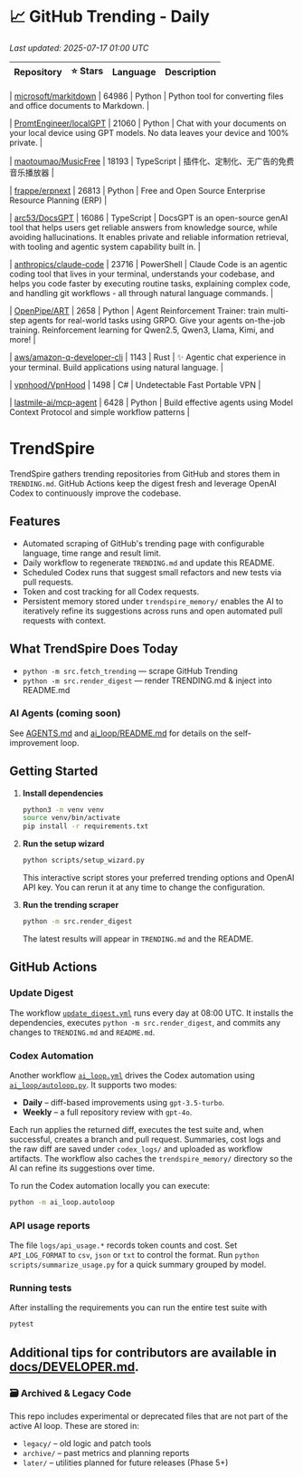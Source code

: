 <!-- TRENDING_START -->
# 📈 GitHub Trending - Daily

_Last updated: 2025-07-17 01:00 UTC_

| Repository | ⭐ Stars | Language | Description |
|------------|--------:|----------|-------------|

| [microsoft/markitdown](https://github.com/microsoft/markitdown) | 64986 | Python | Python tool for converting files and office documents to Markdown. |

| [PromtEngineer/localGPT](https://github.com/PromtEngineer/localGPT) | 21060 | Python | Chat with your documents on your local device using GPT models. No data leaves your device and 100% private. |

| [maotoumao/MusicFree](https://github.com/maotoumao/MusicFree) | 18193 | TypeScript | 插件化、定制化、无广告的免费音乐播放器 |

| [frappe/erpnext](https://github.com/frappe/erpnext) | 26813 | Python | Free and Open Source Enterprise Resource Planning (ERP) |

| [arc53/DocsGPT](https://github.com/arc53/DocsGPT) | 16086 | TypeScript | DocsGPT is an open-source genAI tool that helps users get reliable answers from knowledge source, while avoiding hallucinations. It enables private and reliable information retrieval, with tooling and agentic system capability built in. |

| [anthropics/claude-code](https://github.com/anthropics/claude-code) | 23716 | PowerShell | Claude Code is an agentic coding tool that lives in your terminal, understands your codebase, and helps you code faster by executing routine tasks, explaining complex code, and handling git workflows - all through natural language commands. |

| [OpenPipe/ART](https://github.com/OpenPipe/ART) | 2658 | Python | Agent Reinforcement Trainer: train multi-step agents for real-world tasks using GRPO. Give your agents on-the-job training. Reinforcement learning for Qwen2.5, Qwen3, Llama, Kimi, and more! |

| [aws/amazon-q-developer-cli](https://github.com/aws/amazon-q-developer-cli) | 1143 | Rust | ✨ Agentic chat experience in your terminal. Build applications using natural language. |

| [vpnhood/VpnHood](https://github.com/vpnhood/VpnHood) | 1498 | C# | Undetectable Fast Portable VPN |

| [lastmile-ai/mcp-agent](https://github.com/lastmile-ai/mcp-agent) | 6428 | Python | Build effective agents using Model Context Protocol and simple workflow patterns |
<!-- TRENDING_END -->

# TrendSpire

TrendSpire gathers trending repositories from GitHub and stores them in `TRENDING.md`. GitHub Actions keep the digest fresh and leverage OpenAI Codex to continuously improve the codebase.

## Features

- Automated scraping of GitHub's trending page with configurable language, time range and result limit.
- Daily workflow to regenerate `TRENDING.md` and update this README.
- Scheduled Codex runs that suggest small refactors and new tests via pull requests.
- Token and cost tracking for all Codex requests.
- Persistent memory stored under `trendspire_memory/` enables the AI to
  iteratively refine its suggestions across runs and open automated pull
  requests with context.

## What TrendSpire Does Today

- `python -m src.fetch_trending` — scrape GitHub Trending
- `python -m src.render_digest` — render TRENDING.md & inject into README.md

### AI Agents (coming soon)
See [AGENTS.md](./AGENTS.md) and [ai_loop/README.md](./ai_loop/README.md) for details on the self-improvement loop.

## Getting Started

1. **Install dependencies**
   ```bash
   python3 -m venv venv
   source venv/bin/activate
   pip install -r requirements.txt
   ```

2. **Run the setup wizard**
   ```bash
   python scripts/setup_wizard.py
   ```
   This interactive script stores your preferred trending options and OpenAI API key.
   You can rerun it at any time to change the configuration.

3. **Run the trending scraper**
   ```bash
   python -m src.render_digest
   ```
   The latest results will appear in `TRENDING.md` and the README.


## GitHub Actions

### Update Digest

The workflow [`update_digest.yml`](.github/workflows/update_digest.yml) runs every day at 08:00 UTC. It installs the dependencies, executes `python -m src.render_digest`, and commits any changes to `TRENDING.md` and `README.md`.

### Codex Automation

Another workflow [`ai_loop.yml`](.github/workflows/ai_loop.yml) drives the Codex automation using [`ai_loop/autoloop.py`](ai_loop/autoloop.py). It supports two modes:

- **Daily** – diff-based improvements using `gpt-3.5-turbo`.
- **Weekly** – a full repository review with `gpt-4o`.

Each run applies the returned diff, executes the test suite and, when successful, creates a branch and pull request. Summaries, cost logs and the raw diff are saved under `codex_logs/` and uploaded as workflow artifacts. The workflow also caches the `trendspire_memory/` directory so the AI can refine its suggestions over time.

To run the Codex automation locally you can execute:

```bash
python -m ai_loop.autoloop
```

### API usage reports

The file `logs/api_usage.*` records token counts and cost. Set `API_LOG_FORMAT`
to `csv`, `json` or `txt` to control the format. Run `python
scripts/summarize_usage.py` for a quick summary grouped by model.

### Running tests

After installing the requirements you can run the entire test suite with

```bash
pytest
```

Additional tips for contributors are available in
[docs/DEVELOPER.md](docs/DEVELOPER.md).
---

### 🗃 Archived & Legacy Code

This repo includes experimental or deprecated files that are not part of the active AI loop. These are stored in:

- `legacy/` – old logic and patch tools
- `archive/` – past metrics and planning reports
- `later/` – utilities planned for future releases (Phase 5+)
